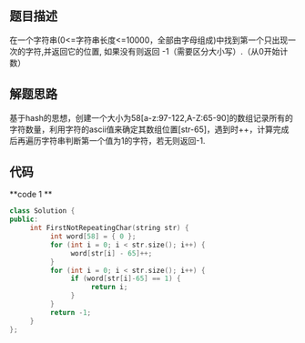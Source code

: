 ## 题目描述

在一个字符串(0<=字符串长度<=10000，全部由字母组成)中找到第一个只出现一次的字符,并返回它的位置, 如果没有则返回 -1（需要区分大小写）.（从0开始计数）

## 解题思路

基于hash的思想，创建一个大小为58[a-z:97-122,A-Z:65-90]的数组记录所有的字符数量，利用字符的ascii值来确定其数组位置[str-65]，遇到时++，计算完成后再遍历字符串判断第一个值为1的字符，若无则返回-1.

## 代码

**code 1 **

```c++
class Solution {
public:
     int FirstNotRepeatingChar(string str) {
          int word[58] = { 0 };
          for (int i = 0; i < str.size(); i++) {
               word[str[i] - 65]++;
          }
          for (int i = 0; i < str.size(); i++) {
               if (word[str[i]-65] == 1) {
                    return i;
               }
          }
          return -1;
     }
};
```


